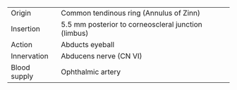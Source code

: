 |              |                                                     |
| ------------ | --------------------------------------------------- |
| Origin       | Common tendinous ring (Annulus of Zinn)             |
| Insertion    | 5.5 mm posterior to corneoscleral junction (limbus) |
| Action       | Abducts eyeball                                     |
| Innervation  | Abducens nerve (CN VI)                              |
| Blood supply | Ophthalmic artery                                   |